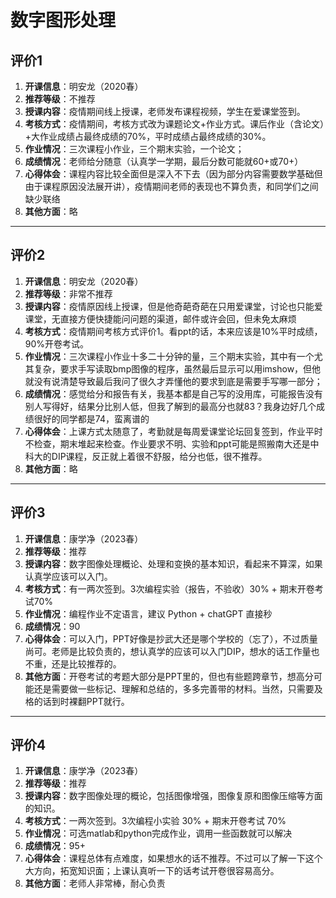 # 数字图形处理

## 评价1

1. **开课信息**：明安龙（2020春）
2. **推荐等级**：不推荐
3. **授课内容**：疫情期间线上授课，老师发布课程视频，学生在爱课堂签到。
4. **考核方式**：疫情期间，考核方式改为课题论文+作业方式。课后作业（含论文）+大作业成绩占最终成绩的70%，平时成绩占最终成绩的30%。
5. **作业情况**：三次课程小作业，三个期末实验，一个论文；
6. **成绩情况**：老师给分随意（认真学一学期，最后分数可能就60+或70+）
7. **心得体会**：课程内容比较全面但是深入不下去（因为部分内容需要数学基础但由于课程原因没法展开讲），疫情期间老师的表现也不算负责，和同学们之间缺少联络
8. **其他方面**：略

---

## 评价2

1. **开课信息**：明安龙（2020春）
2. **推荐等级**：非常不推荐
3. **授课内容**：疫情原因线上授课，但是他奇葩奇葩在只用爱课堂，讨论也只能爱课堂，无直接方便快捷能问问题的渠道，邮件或许会回，但未免太麻烦
4. **考核方式**：疫情期间考核方式评价1。看ppt的话，本来应该是10%平时成绩，90%开卷考试。
5. **作业情况**：三次课程小作业十多二十分钟的量，三个期末实验，其中有一个尤其复杂，要求手写读取bmp图像的程序，虽然最后显示可以用imshow，但他就没有说清楚导致最后我问了很久才弄懂他的要求到底是需要手写哪一部分；
6. **成绩情况**：感觉给分和报告有关，我基本都是自己写的没用库，可能报告没有别人写得好，结果分比别人低，但我了解到的最高分也就83？我身边好几个成绩很好的同学都是74，蛮离谱的
7. **心得体会**：上课方式太随意了，考勤就是每周爱课堂论坛回复签到，作业平时不检查，期末堆起来检查。作业要求不明、实验和ppt可能是照搬南大还是中科大的DIP课程，反正就上着很不舒服，给分也低，很不推荐。
8. **其他方面**：略

---

## 评价3

1. **开课信息**：康学净（2023春）
2. **推荐等级**：推荐
3. **授课内容**：数字图像处理概论、处理和变换的基本知识，看起来不算深，如果认真学应该可以入门。
4. **考核方式**：有一两次签到。3次编程实验（报告，不验收）30% + 期末开卷考试70%
5. **作业情况**：编程作业不定语言，建议 Python + chatGPT 直接秒
6. **成绩情况**：90
7. **心得体会**：可以入门，PPT好像是抄武大还是哪个学校的（忘了），不过质量尚可。老师是比较负责的，想认真学的应该可以入门DIP，想水的话工作量也不重，还是比较推荐的。
8. **其他方面**：开卷考试的考题大部分是PPT里的，但也有些题跨章节，想高分可能还是需要做一些标记、理解和总结的，多多完善带的材料。当然，只需要及格的话到时裸翻PPT就行。

---

## 评价4

1. **开课信息**：康学净（2023春）
2. **推荐等级**：推荐
3. **授课内容**：数字图像处理的概论，包括图像增强，图像复原和图像压缩等方面的知识。
4. **考核方式**：一两次签到。3次编程小实验 30% + 期末开卷考试 70%
5. **作业情况**：可选matlab和python完成作业，调用一些函数就可以解决
6. **成绩情况**：95+
7. **心得体会**：课程总体有点难度，如果想水的话不推荐。不过可以了解一下这个大方向，拓宽知识面；上课认真听一下的话考试开卷很容易高分。
8. **其他方面**：老师人非常棒，耐心负责
